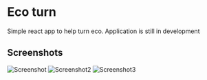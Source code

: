 # Eco turn
Simple react app to help turn eco.
Application is still in development

## Screenshots
![Screenshot](https://user-images.githubusercontent.com/21356522/79577458-0b9d6b00-80c5-11ea-9a81-bf72f7c127bd.png)
![Screenshot2](https://user-images.githubusercontent.com/21356522/79577462-0cce9800-80c5-11ea-9db0-0936e062ec80.png)
![Screenshot3](https://user-images.githubusercontent.com/21356522/79577464-0d672e80-80c5-11ea-961f-f054e2713bd5.png)


